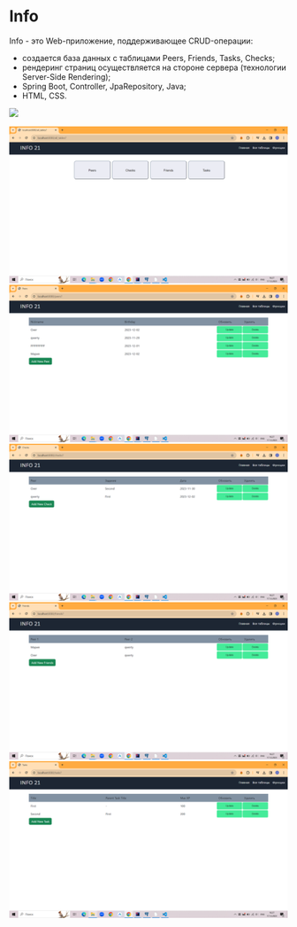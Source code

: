 # Info

Info - это Web-приложение, поддерживающее CRUD-операции:
- создается база данных с таблицами Peers, Friends, Tasks, Checks;
- рендеринг страниц осуществляется на стороне сервера (технологии Server-Side Rendering);  
- Spring Boot, Controller, JpaRepository, Java;  
- HTML, CSS.

![](https://github.com/sergek1/Info/blob/main/screenshots/Info.gif)

<img src="screenshots/1.png" alt="info" width="600"/>

<img src="screenshots/2.png" alt="info" width="600"/>

<img src="screenshots/3.png" alt="info" width="600"/>

<img src="screenshots/4.png" alt="info" width="600"/>

<img src="screenshots/5.png" alt="info" width="600"/>
